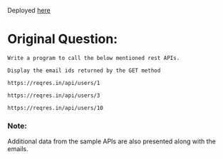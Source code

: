 Deployed [here](http://virtusa-round-1-rest-client.vercel.app/)


# Original Question:
~~~
Write a program to call the below mentioned rest APIs.

Display the email ids returned by the GET method

https://reqres.in/api/users/1

https://reqres.in/api/users/3

https://reqres.in/api/users/10
~~~


### Note:

Additional data from the sample APIs are also presented along with the emails.
